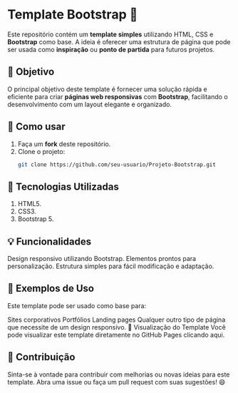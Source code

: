 # Template Bootstrap 🎨

Este repositório contém um **template simples** utilizando HTML, CSS e **Bootstrap** como base. A ideia é oferecer uma estrutura de página que pode ser usada como **inspiração** ou **ponto de partida** para futuros projetos.

## 🎯 Objetivo

O principal objetivo deste template é fornecer uma solução rápida e eficiente para criar **páginas web responsivas** com **Bootstrap**, facilitando o desenvolvimento com um layout elegante e organizado.

## 🚀 Como usar

1. Faça um **fork** deste repositório.
2. Clone o projeto:
   ```bash
   git clone https://github.com/seu-usuario/Projeto-Bootstrap.git


## 🔧 Tecnologias Utilizadas

 1. HTML5.
 2. CSS3.
 3. Bootstrap 5.

## 💡 Funcionalidades
Design responsivo utilizando Bootstrap.
Elementos prontos para personalização.
Estrutura simples para fácil modificação e adaptação.

## 🌟 Exemplos de Uso
Este template pode ser usado como base para:

Sites corporativos
Portfólios
Landing pages
Qualquer outro tipo de página que necessite de um design responsivo.
👀 Visualização do Template
Você pode visualizar este template diretamente no GitHub Pages clicando aqui.

## 📝 Contribuição
Sinta-se à vontade para contribuir com melhorias ou novas ideias para este template. Abra uma issue ou faça um pull request com suas sugestões! 😄


